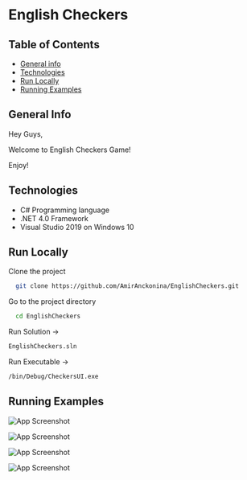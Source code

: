 
# English Checkers

## Table of Contents
* [General info](#general-info)
* [Technologies](#technologies)
* [Run Locally](#run-locally)
* [Running Examples](#running-examples)

## General Info
Hey Guys,

Welcome to English Checkers Game!

Enjoy!

## Technologies
- C# Programming language 
- .NET 4.0 Framework
- Visual Studio 2019 on Windows 10

## Run Locally

Clone the project

```bash
  git clone https://github.com/AmirAnckonina/EnglishCheckers.git
```

Go to the project directory

```bash
  cd EnglishCheckers
```

Run Solution ->
```bash
EnglishCheckers.sln
```

Run Executable ->
```bash
/bin/Debug/CheckersUI.exe
```

## Running Examples



![App Screenshot](https://github.com/AmirAnckonina/Pacman-Game/blob/c832fa59aeedf8c0e997cbc2ab4afc989e73b8ab/Screenshots/Board.jpg)


![App Screenshot](https://github.com/AmirAnckonina/Pacman-Game/blob/c832fa59aeedf8c0e997cbc2ab4afc989e73b8ab/Screenshots/Board2.jpg)


![App Screenshot](https://github.com/AmirAnckonina/Pacman-Game/blob/c832fa59aeedf8c0e997cbc2ab4afc989e73b8ab/Screenshots/Board3.jpg)


![App Screenshot](https://github.com/AmirAnckonina/Pacman-Game/blob/c832fa59aeedf8c0e997cbc2ab4afc989e73b8ab/Screenshots/TinyBoard.jpg)
